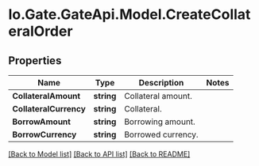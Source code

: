 
# Io.Gate.GateApi.Model.CreateCollateralOrder

## Properties

Name | Type | Description | Notes
------------ | ------------- | ------------- | -------------
**CollateralAmount** | **string** | Collateral amount. | 
**CollateralCurrency** | **string** | Collateral. | 
**BorrowAmount** | **string** | Borrowing amount. | 
**BorrowCurrency** | **string** | Borrowed currency. | 

[[Back to Model list]](../README.md#documentation-for-models)
[[Back to API list]](../README.md#documentation-for-api-endpoints)
[[Back to README]](../README.md)
